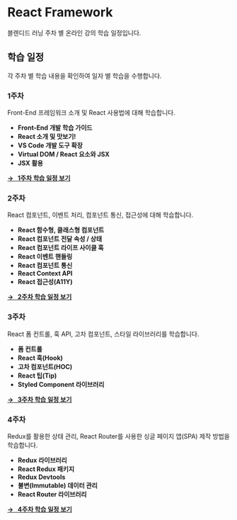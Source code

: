 # React Framework 

블렌디드 러닝 주차 별 온라인 강의 학습 일정입니다.

## 학습 일정

각 주차 별 학습 내용을 확인하여 일자 별 학습을 수행합니다.

### 1주차

Front-End 프레임워크 소개 및 React 사용법에 대해 학습합니다.

- <b>Front-End 개발 학습 가이드</b>
- <b>React 소개 및 맛보기!</b>
- <b>VS Code 개발 도구 확장</b>
- <b>Virtual DOM / React 요소와 JSX</b>
- <b>JSX 활용</b>

**[→ &nbsp; 1주차 학습 일정 보기](./WEEK01.md)**

### 2주차

React 컴포넌트, 이벤트 처리, 컴포넌트 통신, 접근성에 대해 학습합니다.

- <b>React 함수형, 클래스형 컴포넌트</b>
- <b>React 컴포넌트 전달 속성 / 상태</b>
- <b>React 컴포넌트 라이프 사이클 훅</b>
- <b>React 이벤트 핸들링</b>
- <b>React 컴포넌트 통신</b>
- <b>React Context API</b>
- <b>React 접근성(A11Y)</b>


**[→ &nbsp; 2주차 학습 일정 보기](./WEEK02.md)**

### 3주차

React 폼 컨트롤, 훅 API, 고차 컴포넌트, 스타일 라이브러리를 학습합니다.

- <b>폼 컨트롤</b>
- <b>React 훅(Hook)</b>
- <b>고차 컴포넌트(HOC)</b>
- <b>React 팁(Tip)</b>
- <b>Styled Component 라이브러리</b>

**[→ &nbsp; 3주차 학습 일정 보기](./WEEK03.md)**

### 4주차

Redux를 활용한 상태 관리, React Router를 사용한 싱글 페이지 앱(SPA) 제작 방법을 학습합니다.

- <b>Redux 라이브러리</b>
- <b>React Redux 패키지</b>
- <b>Redux Devtools</b>
- <b>불변(Immutable) 데이터 관리</b>
- <b>React Router 라이브러리</b>

**[→ &nbsp; 4주차 학습 일정 보기](./WEEK04.md)**